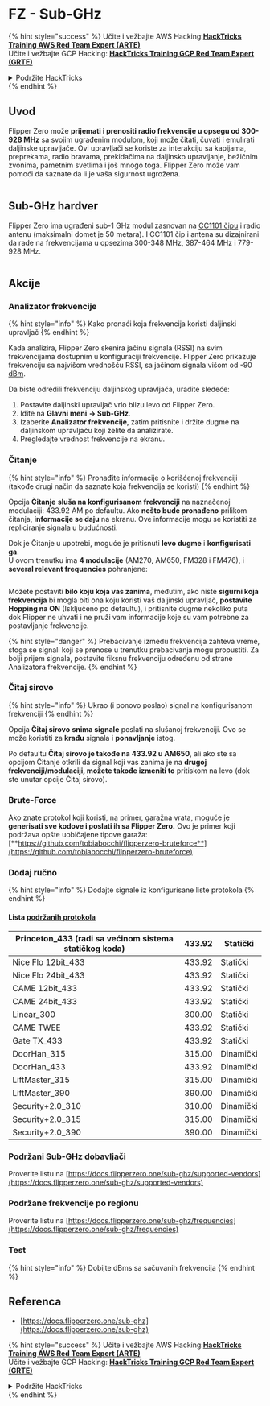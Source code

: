 # FZ - Sub-GHz

{% hint style="success" %}
Učite i vežbajte AWS Hacking:<img src="/.gitbook/assets/arte.png" alt="" data-size="line">[**HackTricks Training AWS Red Team Expert (ARTE)**](https://training.hacktricks.xyz/courses/arte)<img src="/.gitbook/assets/arte.png" alt="" data-size="line">\
Učite i vežbajte GCP Hacking: <img src="/.gitbook/assets/grte.png" alt="" data-size="line">[**HackTricks Training GCP Red Team Expert (GRTE)**<img src="/.gitbook/assets/grte.png" alt="" data-size="line">](https://training.hacktricks.xyz/courses/grte)

<details>

<summary>Podržite HackTricks</summary>

* Proverite [**planove pretplate**](https://github.com/sponsors/carlospolop)!
* **Pridružite se** 💬 [**Discord grupi**](https://discord.gg/hRep4RUj7f) ili [**telegram grupi**](https://t.me/peass) ili **pratite** nas na **Twitteru** 🐦 [**@hacktricks\_live**](https://twitter.com/hacktricks\_live)**.**
* **Podelite hakerske trikove slanjem PR-ova na** [**HackTricks**](https://github.com/carlospolop/hacktricks) i [**HackTricks Cloud**](https://github.com/carlospolop/hacktricks-cloud) github repozitorijume.

</details>
{% endhint %}


## Uvod <a href="#kfpn7" id="kfpn7"></a>

Flipper Zero može **prijemati i prenositi radio frekvencije u opsegu od 300-928 MHz** sa svojim ugrađenim modulom, koji može čitati, čuvati i emulirati daljinske upravljače. Ovi upravljači se koriste za interakciju sa kapijama, preprekama, radio bravama, prekidačima na daljinsko upravljanje, bežičnim zvonima, pametnim svetlima i još mnogo toga. Flipper Zero može vam pomoći da saznate da li je vaša sigurnost ugrožena.

<figure><img src="../../../.gitbook/assets/image (714).png" alt=""><figcaption></figcaption></figure>

## Sub-GHz hardver <a href="#kfpn7" id="kfpn7"></a>

Flipper Zero ima ugrađeni sub-1 GHz modul zasnovan na [﻿](https://www.st.com/en/nfc/st25r3916.html#overview)﻿[CC1101 čipu](https://www.ti.com/lit/ds/symlink/cc1101.pdf) i radio antenu (maksimalni domet je 50 metara). I CC1101 čip i antena su dizajnirani da rade na frekvencijama u opsezima 300-348 MHz, 387-464 MHz i 779-928 MHz.

<figure><img src="../../../.gitbook/assets/image (923).png" alt=""><figcaption></figcaption></figure>

## Akcije

### Analizator frekvencije

{% hint style="info" %}
Kako pronaći koja frekvencija koristi daljinski upravljač
{% endhint %}

Kada analizira, Flipper Zero skenira jačinu signala (RSSI) na svim frekvencijama dostupnim u konfiguraciji frekvencije. Flipper Zero prikazuje frekvenciju sa najvišom vrednošću RSSI, sa jačinom signala višom od -90 [dBm](https://en.wikipedia.org/wiki/DBm).

Da biste odredili frekvenciju daljinskog upravljača, uradite sledeće:

1. Postavite daljinski upravljač vrlo blizu levo od Flipper Zero.
2. Idite na **Glavni meni** **→ Sub-GHz**.
3. Izaberite **Analizator frekvencije**, zatim pritisnite i držite dugme na daljinskom upravljaču koji želite da analizirate.
4. Pregledajte vrednost frekvencije na ekranu.

### Čitanje

{% hint style="info" %}
Pronađite informacije o korišćenoj frekvenciji (takođe drugi način da saznate koja frekvencija se koristi)
{% endhint %}

Opcija **Čitanje** **sluša na konfigurisanom frekvenciji** na naznačenoj modulaciji: 433.92 AM po defaultu. Ako **nešto bude pronađeno** prilikom čitanja, **informacije se daju** na ekranu. Ove informacije mogu se koristiti za repliciranje signala u budućnosti.

Dok je Čitanje u upotrebi, moguće je pritisnuti **levo dugme** i **konfigurisati ga**.\
U ovom trenutku ima **4 modulacije** (AM270, AM650, FM328 i FM476), i **several relevant frequencies** pohranjene:

<figure><img src="../../../.gitbook/assets/image (947).png" alt=""><figcaption></figcaption></figure>

Možete postaviti **bilo koju koja vas zanima**, međutim, ako niste **sigurni koja frekvencija** bi mogla biti ona koju koristi vaš daljinski upravljač, **postavite Hopping na ON** (Isključeno po defaultu), i pritisnite dugme nekoliko puta dok Flipper ne uhvati i ne pruži vam informacije koje su vam potrebne za postavljanje frekvencije.

{% hint style="danger" %}
Prebacivanje između frekvencija zahteva vreme, stoga se signali koji se prenose u trenutku prebacivanja mogu propustiti. Za bolji prijem signala, postavite fiksnu frekvenciju određenu od strane Analizatora frekvencije.
{% endhint %}

### **Čitaj sirovo**

{% hint style="info" %}
Ukrao (i ponovo poslao) signal na konfigurisanom frekvenciji
{% endhint %}

Opcija **Čitaj sirovo** **snima signale** poslati na slušanoj frekvenciji. Ovo se može koristiti za **krađu** signala i **ponavljanje** istog.

Po defaultu **Čitaj sirovo je takođe na 433.92 u AM650**, ali ako ste sa opcijom Čitanje otkrili da signal koji vas zanima je na **drugoj frekvenciji/modulaciji, možete takođe izmeniti to** pritiskom na levo (dok ste unutar opcije Čitaj sirovo).

### Brute-Force

Ako znate protokol koji koristi, na primer, garažna vrata, moguće je **generisati sve kodove i poslati ih sa Flipper Zero.** Ovo je primer koji podržava opšte uobičajene tipove garaža: [**https://github.com/tobiabocchi/flipperzero-bruteforce**](https://github.com/tobiabocchi/flipperzero-bruteforce)

### Dodaj ručno

{% hint style="info" %}
Dodajte signale iz konfigurisane liste protokola
{% endhint %}

#### Lista [podržanih protokola](https://docs.flipperzero.one/sub-ghz/add-new-remote) <a href="#id-3iglu" id="id-3iglu"></a>

| Princeton\_433 (radi sa većinom sistema statičkog koda) | 433.92 | Statički  |
| ------------------------------------------------------- | ------ | ------- |
| Nice Flo 12bit\_433                                     | 433.92 | Statički  |
| Nice Flo 24bit\_433                                     | 433.92 | Statički  |
| CAME 12bit\_433                                         | 433.92 | Statički  |
| CAME 24bit\_433                                         | 433.92 | Statički  |
| Linear\_300                                             | 300.00 | Statički  |
| CAME TWEE                                               | 433.92 | Statički  |
| Gate TX\_433                                            | 433.92 | Statički  |
| DoorHan\_315                                            | 315.00 | Dinamički |
| DoorHan\_433                                            | 433.92 | Dinamički |
| LiftMaster\_315                                         | 315.00 | Dinamički |
| LiftMaster\_390                                         | 390.00 | Dinamički |
| Security+2.0\_310                                       | 310.00 | Dinamički |
| Security+2.0\_315                                       | 315.00 | Dinamički |
| Security+2.0\_390                                       | 390.00 | Dinamički |

### Podržani Sub-GHz dobavljači

Proverite listu na [https://docs.flipperzero.one/sub-ghz/supported-vendors](https://docs.flipperzero.one/sub-ghz/supported-vendors)

### Podržane frekvencije po regionu

Proverite listu na [https://docs.flipperzero.one/sub-ghz/frequencies](https://docs.flipperzero.one/sub-ghz/frequencies)

### Test

{% hint style="info" %}
Dobijte dBms sa sačuvanih frekvencija
{% endhint %}

## Referenca

* [https://docs.flipperzero.one/sub-ghz](https://docs.flipperzero.one/sub-ghz)

{% hint style="success" %}
Učite i vežbajte AWS Hacking:<img src="/.gitbook/assets/arte.png" alt="" data-size="line">[**HackTricks Training AWS Red Team Expert (ARTE)**](https://training.hacktricks.xyz/courses/arte)<img src="/.gitbook/assets/arte.png" alt="" data-size="line">\
Učite i vežbajte GCP Hacking: <img src="/.gitbook/assets/grte.png" alt="" data-size="line">[**HackTricks Training GCP Red Team Expert (GRTE)**<img src="/.gitbook/assets/grte.png" alt="" data-size="line">](https://training.hacktricks.xyz/courses/grte)

<details>

<summary>Podržite HackTricks</summary>

* Proverite [**planove pretplate**](https://github.com/sponsors/carlospolop)!
* **Pridružite se** 💬 [**Discord grupi**](https://discord.gg/hRep4RUj7f) ili [**telegram grupi**](https://t.me/peass) ili **pratite** nas na **Twitteru** 🐦 [**@hacktricks\_live**](https://twitter.com/hacktricks\_live)**.**
* **Podelite hakerske trikove slanjem PR-ova na** [**HackTricks**](https://github.com/carlospolop/hacktricks) i [**HackTricks Cloud**](https://github.com/carlospolop/hacktricks-cloud) github repozitorijume.

</details>
{% endhint %}
